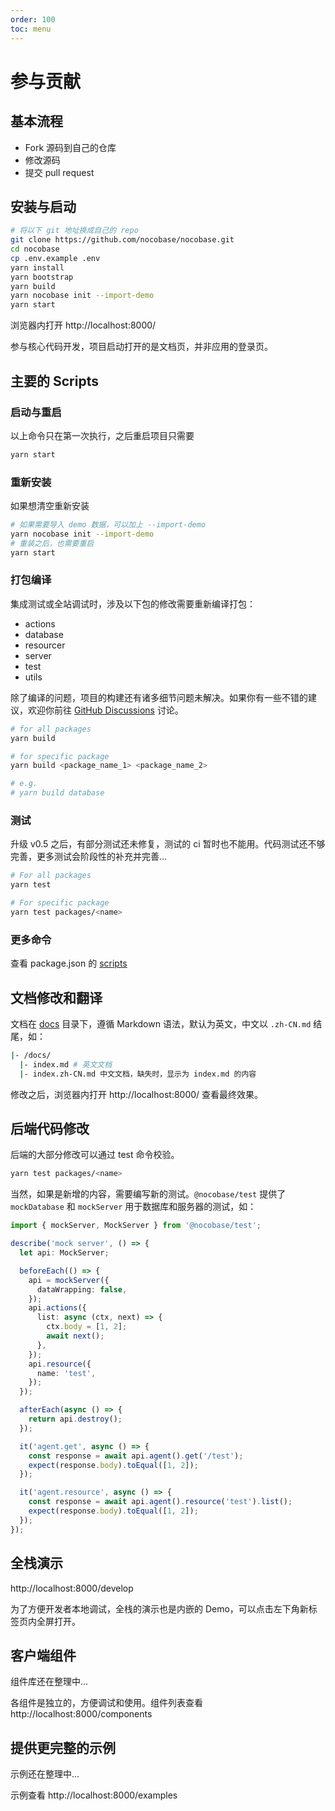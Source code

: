 ```yaml
---
order: 100
toc: menu
---
```


# 参与贡献

## 基本流程

- Fork 源码到自己的仓库
- 修改源码
- 提交 pull request

## 安装与启动

```bash
# 将以下 git 地址换成自己的 repo
git clone https://github.com/nocobase/nocobase.git
cd nocobase
cp .env.example .env
yarn install
yarn bootstrap
yarn build
yarn nocobase init --import-demo
yarn start
```

浏览器内打开 http://localhost:8000/

<Alert title="注意">
参与核心代码开发，项目启动打开的是文档页，并非应用的登录页。
</Alert>

## 主要的 Scripts

### 启动与重启

以上命令只在第一次执行，之后重启项目只需要

```bash
yarn start
```

### 重新安装

如果想清空重新安装

```bash
# 如果需要导入 demo 数据，可以加上 --import-demo
yarn nocobase init --import-demo
# 重装之后，也需要重启
yarn start
```

### 打包编译

<Alert title="注意">

集成测试或全站调试时，涉及以下包的修改需要重新编译打包：

- actions
- database
- resourcer
- server
- test
- utils

除了编译的问题，项目的构建还有诸多细节问题未解决。如果你有一些不错的建议，欢迎你前往 [GitHub Discussions](https://github.com/nocobase/nocobase/discussions) 讨论。

</Alert>

```bash
# for all packages
yarn build

# for specific package
yarn build <package_name_1> <package_name_2>

# e.g.
# yarn build database
```

### 测试

<Alert title="注意">

升级 v0.5 之后，有部分测试还未修复，测试的 ci 暂时也不能用。代码测试还不够完善，更多测试会阶段性的补充并完善...

</Alert>

```bash
# For all packages
yarn test

# For specific package
yarn test packages/<name>
```

### 更多命令

查看 package.json 的 [scripts](https://github.com/nocobase/nocobase/blob/ff4d432c9fc3faa38cd65ab6d4dad250da02c2fd/package.json#L7)

## 文档修改和翻译

文档在 [docs](https://github.com/nocobase/nocobase/tree/develop/docs) 目录下，遵循 Markdown 语法，默认为英文，中文以 `.zh-CN.md` 结尾，如：

```bash
|- /docs/
  |- index.md # 英文文档
  |- index.zh-CN.md 中文文档，缺失时，显示为 index.md 的内容
```

修改之后，浏览器内打开 http://localhost:8000/ 查看最终效果。

## 后端代码修改

后端的大部分修改可以通过 test 命令校验。

```bash
yarn test packages/<name>
```

当然，如果是新增的内容，需要编写新的测试。`@nocobase/test` 提供了 `mockDatabase` 和 `mockServer` 用于数据库和服务器的测试，如：

```ts
import { mockServer, MockServer } from '@nocobase/test';

describe('mock server', () => {
  let api: MockServer;

  beforeEach(() => {
    api = mockServer({
      dataWrapping: false,
    });
    api.actions({
      list: async (ctx, next) => {
        ctx.body = [1, 2];
        await next();
      },
    });
    api.resource({
      name: 'test',
    });
  });

  afterEach(async () => {
    return api.destroy();
  });

  it('agent.get', async () => {
    const response = await api.agent().get('/test');
    expect(response.body).toEqual([1, 2]);
  });

  it('agent.resource', async () => {
    const response = await api.agent().resource('test').list();
    expect(response.body).toEqual([1, 2]);
  });
});
```

## 全栈演示

http://localhost:8000/develop

为了方便开发者本地调试，全栈的演示也是内嵌的 Demo，可以点击左下角新标签页内全屏打开。

## 客户端组件

<Alert title="注意">
组件库还在整理中...
</Alert>

各组件是独立的，方便调试和使用。组件列表查看 http://localhost:8000/components

## 提供更完整的示例

<Alert title="注意">
示例还在整理中...
</Alert>

示例查看 http://localhost:8000/examples

